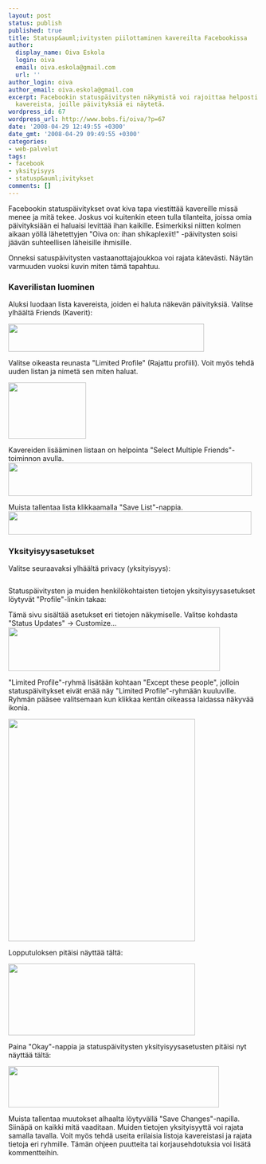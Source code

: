 ```yaml
---
layout: post
status: publish
published: true
title: Statusp&auml;ivitysten piilottaminen kavereilta Facebookissa
author:
  display_name: Oiva Eskola
  login: oiva
  email: oiva.eskola@gmail.com
  url: ''
author_login: oiva
author_email: oiva.eskola@gmail.com
excerpt: Facebookin statuspäivitysten näkymistä voi rajoittaa helposti luomalla listan
  kavereista, joille päivityksiä ei näytetä.
wordpress_id: 67
wordpress_url: http://www.bobs.fi/oiva/?p=67
date: '2008-04-29 12:49:55 +0300'
date_gmt: '2008-04-29 09:49:55 +0300'
categories:
- web-palvelut
tags:
- facebook
- yksityisyys
- statusp&auml;ivitykset
comments: []
---
```

<p>Facebookin statusp&auml;ivitykset ovat kiva tapa viestitt&auml;&auml; kavereille miss&auml; menee ja mit&auml; tekee. Joskus voi kuitenkin eteen tulla tilanteita, joissa omia p&auml;ivityksi&auml;&auml;n ei haluaisi levitt&auml;&auml; ihan kaikille. Esimerkiksi niitten kolmen aikaan y&ouml;ll&auml; l&auml;hetettyjen "Oiva on: ihan shikaplexiit!" -p&auml;ivitysten soisi j&auml;&auml;v&auml;n suhteellisen l&auml;heisille ihmisille.</p>
<p>Onneksi satusp&auml;ivitysten vastaanottajajoukkoa voi rajata k&auml;tev&auml;sti. N&auml;yt&auml;n varmuuden vuoksi kuvin miten t&auml;m&auml; tapahtuu.<br />
<a id="more"></a><a id="more-67"></a></p>
<h3>Kaverilistan luominen</h3>
<p>Aluksi luodaan lista kavereista, joiden ei haluta n&auml;kev&auml;n p&auml;ivityksi&auml;. Valitse ylh&auml;&auml;lt&auml; Friends (Kaverit):</p>
<p><a href="http://www.bobs.fi/oiva/wp-content/uploads/2008/04/facebook1.png"><img class="alignnone size-full wp-image-69" title="facebook1" src="http://www.bobs.fi/oiva/wp-content/uploads/2008/04/facebook1.png" alt="" width="393" height="56" /></a></p>
<p>Valitse oikeasta reunasta "Limited Profile" (Rajattu profiili). Voit my&ouml;s tehd&auml; uuden listan ja nimet&auml; sen miten haluat.</p>
<p><a href="http://www.bobs.fi/oiva/wp-content/uploads/2008/04/facebook2.png"><img class="alignnone size-full wp-image-70" title="facebook2" src="http://www.bobs.fi/oiva/wp-content/uploads/2008/04/facebook2.png" alt="" width="156" height="113" /></a></p>
<p>Kavereiden lis&auml;&auml;minen listaan on helpointa "Select Multiple Friends"-toiminnon avulla.<br />
<a href="http://www.bobs.fi/oiva/wp-content/uploads/2008/04/facebook3.png"><img class="alignnone size-full wp-image-71" title="facebook3" src="http://www.bobs.fi/oiva/wp-content/uploads/2008/04/facebook3.png" alt="" width="489" height="67" /></a></p>
<p>Muista tallentaa lista klikkaamalla "Save List"-nappia.<br />
<a href="http://www.bobs.fi/oiva/wp-content/uploads/2008/04/facebook4.png"><img class="alignnone size-full wp-image-72" title="facebook4" src="http://www.bobs.fi/oiva/wp-content/uploads/2008/04/facebook4.png" alt="" width="488" height="47" /></a></p>
<h3>Yksityisyysasetukset</h3>
<p>Valitse seuraavaksi ylh&auml;&auml;lt&auml; privacy (yksityisyys):</p>
<p><a href="http://www.bobs.fi/oiva/wp-content/uploads/2008/04/facebook5.png"><img class="alignnone size-full wp-image-73" title="facebook5" src="http://www.bobs.fi/oiva/wp-content/uploads/2008/04/facebook5.png" alt="" /></a></p>
<p>Statusp&auml;ivitysten ja muiden henkil&ouml;kohtaisten tietojen yksityisyysasetukset l&ouml;ytyv&auml;t "Profile"-linkin takaa:<br />
<a href="http://www.bobs.fi/oiva/wp-content/uploads/2008/04/facebook6.png"><img class="alignnone size-full wp-image-74" title="facebook6" src="http://www.bobs.fi/oiva/wp-content/uploads/2008/04/facebook6.png" alt="" /></a></p>
<p>T&auml;m&auml; sivu sis&auml;lt&auml;&auml; asetukset eri tietojen n&auml;kymiselle. Valitse  kohdasta "Status  Updates"  ->  Customize...<a href="http://www.bobs.fi/oiva/wp-content/uploads/2008/04/facebook7.png"><img class="alignnone size-full wp-image-75" title="facebook7" src="http://www.bobs.fi/oiva/wp-content/uploads/2008/04/facebook7.png" alt="" width="425" height="88" /></a></p>
<p>"Limited Profile"-ryhm&auml; lis&auml;t&auml;&auml;n kohtaan "Except these people", jolloin statusp&auml;ivitykset eiv&auml;t en&auml;&auml; n&auml;y "Limited Profile"-ryhm&auml;&auml;n kuuluville. Ryhm&auml;n p&auml;&auml;see valitsemaan kun klikkaa kent&auml;n oikeassa laidassa n&auml;kyv&auml;&auml; ikonia.</p>
<p><a href="http://www.bobs.fi/oiva/wp-content/uploads/2008/04/facebook8.png"><img class="alignnone size-full wp-image-76" title="facebook8" src="http://www.bobs.fi/oiva/wp-content/uploads/2008/04/facebook8.png" alt="" width="375" height="447" /></a></p>
<p>Lopputuloksen pit&auml;isi n&auml;ytt&auml;&auml; t&auml;lt&auml;:</p>
<p><a href="http://www.bobs.fi/oiva/wp-content/uploads/2008/04/facebook9.png"><img class="alignnone size-full wp-image-77" title="facebook9" src="http://www.bobs.fi/oiva/wp-content/uploads/2008/04/facebook9.png" alt="" width="375" height="144" /></a></p>
<p>Paina "Okay"-nappia ja statusp&auml;ivitysten yksityisyysasetusten pit&auml;isi nyt n&auml;ytt&auml;&auml; t&auml;lt&auml;:</p>
<p><a href="http://www.bobs.fi/oiva/wp-content/uploads/2008/04/facebook10.png"><img class="alignnone size-full wp-image-68" title="facebook10" src="http://www.bobs.fi/oiva/wp-content/uploads/2008/04/facebook10.png" alt="" width="423" height="83" /></a></p>
<p>Muista tallentaa muutokset alhaalta l&ouml;ytyv&auml;ll&auml; "Save Changes"-napilla. Siin&auml;p&auml; on kaikki mit&auml; vaaditaan. Muiden tietojen yksityisyytt&auml; voi rajata samalla tavalla. Voit my&ouml;s tehd&auml; useita erilaisia listoja kavereistasi ja rajata tietoja eri ryhmille. T&auml;m&auml;n ohjeen puutteita tai korjausehdotuksia voi lis&auml;t&auml; kommentteihin.</p>
